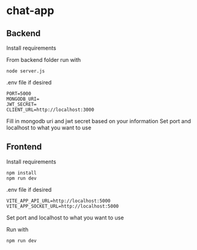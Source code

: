 # chat-app

## Backend

Install requirements 

From backend folder run with

<code>node server.js
</code>

.env file if desired

```
PORT=5000
MONGODB_URI=
JWT_SECRET=
CLIENT_URL=http://localhost:3000
```

Fill in mongodb uri and jwt secret based on your information
Set port and localhost to what you want to use 

## Frontend

Install requirements 

```
npm install
npm run dev
```

.env file if desired

```
VITE_APP_API_URL=http://localhost:5000
VITE_APP_SOCKET_URL=http://localhost:5000
```

Set port and localhost to what you want to use 

Run with

<code>npm run dev</code>
